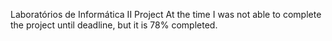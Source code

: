 Laboratórios de Informática II Project
At the time I was not able to complete the project until deadline, but it is 78% completed.
